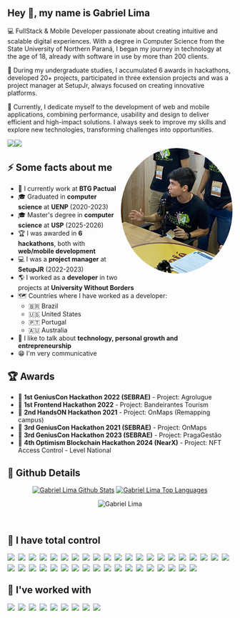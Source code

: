 <h2>Hey 👋, my name is Gabriel Lima</h2>
<p>
  💻 FullStack & Mobile Developer passionate about creating intuitive and scalable digital experiences. With a degree in Computer Science from the State University of Northern Paraná, I began my journey in technology at the age of 18, already with software in use by more than 200 clients.
</p>
<p>
  🚀 During my undergraduate studies, I accumulated 6 awards in hackathons, developed 20+ projects, participated in three extension projects and was a project manager at SetupJr, always focused on creating innovative platforms.
</p>
<p>
  📌 Currently, I dedicate myself to the development of web and mobile applications, combining performance, usability and design to deliver efficient and high-impact solutions. I always seek to improve my skills and explore new technologies, transforming challenges into opportunities.
</p>
<div style="display: flex">
  <a href="https://www.linkedin.com/in/gabriel-lima-5263681aa/" target="_blank">
    <img src="https://img.shields.io/badge/LinkedIn-0077B5?style=for-the-badge&logo=linkedin&logoColor=white" />
  </a>
   <a href="mailto:gabriellimamoraes@gmail.com" target="_blank">
    <img src="https://img.shields.io/badge/Gmail-D14836?style=for-the-badge&logo=gmail&logoColor=white" />
  </a>
</div>
<img align="right" src="https://github.com/Gabriellimmaa/Gabriellimmaa/blob/main/assets/foto3.jpeg" style="border-radius: 50%;width: 250px;height: auto" />
<h2>⚡️ Some facts about me</h2>
<ul>
<li>💼 I currently work at <strong>BTG Pactual</strong></li>
<li>🎓 Graduated in <strong>computer science</strong> at <strong>UENP</strong> (2020-2023)</li>
<li>🎓 Master's degree in <strong>computer science</strong> at <strong>USP</strong> (2025-2026)</li>
<li>🏆 I was awarded in <strong>6 hackathons</strong>, both with <strong>web/mobile development</strong></li>
<li>💻 I was a <strong>project manager</strong> at <strong>SetupJR</strong> (2022-2023)</li>
<li>🌎 I worked as a <strong>developer</strong> in two projects at <strong>University Without Borders</strong></li>
<li>🗺️ Countries where I have worked as a developer:
  <ul> 
    <li>🇧🇷 Brazil</li> 
    <li>🇺🇸 United States</li> 
    <li>🇵🇹 Portugal</li> 
    <li>🇦🇺 Australia</li> 
  </ul>
</li>
<!-- <li>👨‍💻 A maioria dos meus projetos estão no <a href="https://github.com/Gabriellimmaa">Github</a></li> -->
<!-- <li>📝 Tenho um <a href="https://gabriellimaportfolio.vercel.app" target="_blank">site portfólio </a></li> -->
<li>💬 I like to talk about <strong>technology, personal growth and entrepreneurship</strong></li>
<li>😁 I'm very communicative</li>
<!-- <li>📙 Confira meu <a href="https://github.com/Gabriellimmaa/Gabriellimmaa/blob/main/assets/resume.pdf" target="_blank">currículo</a></li> -->
</ul>
<h2>🏆 Awards</h2>
<ul>
<li>🥇 <strong>1st GeniusCon Hackathon 2022 (SEBRAE)</strong> - Project: Agrolugue</li>
<li>🥇 <strong>1st Frontend Hackathon 2022</strong> - Project: Bandeirantes Tourism</li>
<li>🥈 <strong>2nd HandsON Hackathon 2021</strong> - Project: OnMaps (Remapping campus)</li>
<li>🥉 <strong>3rd GeniusCon Hackathon 2021 (SEBRAE)</strong> - Project: OnMaps</li>
<li>🥉 <strong>3rd GeniusCon Hackathon 2023 (SEBRAE)</strong> - Project: PragaGestão</li>
<li>🥉 <strong>4th Optimism Blockchain Hackathon 2024 (NearX)</strong> - Project: NFT Access Control - Level National</li>
</ul>
<h2>🔎 Github Details</h2>
<div align="center">
  <a href="#"><img alt="Gabriel Lima Github Stats" src="https://github-readme-stats.vercel.app/api?username=Gabriellimmaa&show_icons=true&include_all_commits=true&count_private=true&theme=react&hide_border=true&bg_color=0D1117&title_color=5ce1e6&icon_color=5ce1e6" height="200"/></a>
  <a href="#"><img alt="Gabriel Lima Top Languages" src="https://github-readme-stats.vercel.app/api/top-langs/?username=Gabriellimmaa&langs_count=10&layout=compact&theme=react&hide_border=true&bg_color=0D1117&title_color=5ce1e6&icon_color=5ce1e6" height="200"/></a>
  <p align="center"> <img src="https://komarev.com/ghpvc/?username=Gabriellimmaa&label=Profile%20views&color=0e75b6&style=flat" alt="Gabriel Lima" /> </p>
  <br/>
</div>
<h2>🚀 I have total control</h2>
<div style="display: flex; flex-wrap: wrap; gap: 8px;">
  <img src="https://img.shields.io/badge/React-20232A?style=for-the-badge&logo=react&logoColor=61DAFB" />
  <img src="https://img.shields.io/badge/React_Native-20232A?style=for-the-badge&logo=react&logoColor=61DAFB" />
  <img src="https://img.shields.io/badge/expo-1C1E24?style=for-the-badge&logo=expo&logoColor=white" />
  <img src="https://img.shields.io/badge/Firebase-FFCA28?style=for-the-badge&logo=firebase&logoColor=black" />
  <img src="https://img.shields.io/badge/TypeScript-007ACC?style=for-the-badge&logo=typescript&logoColor=white" />
  <img src="https://img.shields.io/badge/JavaScript-F7DF1E?style=for-the-badge&logo=javascript&logoColor=black" />
  <img src="https://img.shields.io/badge/HTML5-E34F26?style=for-the-badge&logo=html5&logoColor=white" />
  <img src="https://img.shields.io/badge/CSS3-1572B6?style=for-the-badge&logo=css3&logoColor=white" />
  <img src="https://img.shields.io/badge/Vite-B73BFE?style=for-the-badge&logo=vite&logoColor=FFD62E" />
  <img src="https://img.shields.io/badge/esbuild-FFCF00?style=for-the-badge&logo=esbuild&logoColor=black" />
  <img src="https://img.shields.io/badge/styled--components-DB7093?style=for-the-badge&logo=styled-components&logoColor=white" />
  <img src="https://img.shields.io/badge/Material--UI-007FFF?style=for-the-badge&logo=mui&logoColor=white" />
  <img src="https://img.shields.io/badge/Tailwind_CSS-38B2AC?style=for-the-badge&logo=tailwind-css&logoColor=white" />
  <img src="https://img.shields.io/badge/Bootstrap-563D7C?style=for-the-badge&logo=bootstrap&logoColor=white" />
  <img src="https://img.shields.io/badge/Node.js-339933?style=for-the-badge&logo=nodedotjs&logoColor=white" />
  <img src="https://img.shields.io/badge/Express.js-404D59?style=for-the-badge" />
  <img src="https://img.shields.io/badge/PostgreSQL-316192?style=for-the-badge&logo=postgresql&logoColor=white" />
  <img src="https://img.shields.io/badge/Prisma-3982CE?style=for-the-badge&logo=Prisma&logoColor=white" />
  <img src="https://img.shields.io/badge/mysql-4479A1.svg?style=for-the-badge&logo=mysql&logoColor=white" />
  <img src="https://img.shields.io/badge/redis-DD0031?style=for-the-badge&logo=redis&logoColor=white" />
  <img src="https://img.shields.io/badge/Supabase-3ECF8E?style=for-the-badge&logo=supabase&logoColor=white" />
  <img src="https://img.shields.io/badge/GIT-F05032?style=for-the-badge&logo=git&logoColor=white" />
  <img src="https://img.shields.io/badge/GitHub-181717?style=for-the-badge&logo=github&logoColor=white" />
  <img src="https://img.shields.io/badge/vercel-000000?style=for-the-badge&logo=vercel&logoColor=white" />
  <img src="https://img.shields.io/badge/netlify-00C7B7?style=for-the-badge&logo=netlify&logoColor=white" />
  <img src="https://img.shields.io/badge/Google_Cloud-4285F4?style=for-the-badge&logo=google-cloud&logoColor=white" />
  <img src="https://img.shields.io/badge/AWS-FF9900?style=for-the-badge&logo=amazon-aws&logoColor=white" />
  <img src="https://img.shields.io/badge/Figma-F24E1E?style=for-the-badge&logo=figma&logoColor=white" />
  <img src="https://img.shields.io/badge/Adobe_Photoshop-31A8FF?style=for-the-badge&logo=adobe-photoshop&logoColor=white" />
  <img src="https://img.shields.io/badge/Storybook-FF4785?style=for-the-badge&logo=storybook&logoColor=white" />
  <img src="https://img.shields.io/badge/Jest-C21325?style=for-the-badge&logo=jest&logoColor=white" />
  <img src="https://img.shields.io/badge/Insomnia-5849BE?style=for-the-badge&logo=insomnia&logoColor=white" />
  <img src="https://img.shields.io/badge/Swagger-85EA2D?style=for-the-badge&logo=swagger&logoColor=black" />
  <img src="https://img.shields.io/badge/NestJS-E0234E?style=for-the-badge&logo=nestjs&logoColor=white" />
  <img src="https://img.shields.io/badge/RabbitMQ-FF6600?style=for-the-badge&logo=rabbitmq&logoColor=white" />
  <img src="https://img.shields.io/badge/Socket.io-010101?style=for-the-badge&logo=socket.io&logoColor=white" />
  <img src="https://img.shields.io/badge/Leaflet-199900?style=for-the-badge&logo=leaflet&logoColor=white" />
  <img src="https://img.shields.io/badge/Cloudflare-F38020?style=for-the-badge&logo=Cloudflare&logoColor=white" />
  <img src="https://img.shields.io/badge/Python-3776AB?style=for-the-badge&logo=python&logoColor=white" />
</div>
<h2>🧪 I've worked with</h2>
<div style="display: flex; flex-wrap: wrap; gap: 8px;">
  <img src="https://img.shields.io/badge/MongoDB-4EA94B?style=for-the-badge&logo=mongodb&logoColor=white" />
  <img src="https://img.shields.io/badge/MariaDB-003545?style=for-the-badge&logo=mariadb&logoColor=white" />
  <img src="https://img.shields.io/badge/PHP-777BB4?style=for-the-badge&logo=php&logoColor=white" />
  <img src="https://img.shields.io/badge/Laravel-FF2D20?style=for-the-badge&logo=laravel&logoColor=white" />
  <img src="https://img.shields.io/badge/Flutter-02569B?style=for-the-badge&logo=flutter&logoColor=white" />
  <img src="https://img.shields.io/badge/GraphQL-E10098?style=for-the-badge&logo=graphql&logoColor=white" />
  <img src="https://img.shields.io/badge/three.js-000000?style=for-the-badge&logo=three.js&logoColor=white" />
  <img src="https://img.shields.io/badge/TensorFlow-FF6F00?style=for-the-badge&logo=tensorflow&logoColor=white" />
  <img src="https://img.shields.io/badge/flask-000000?style=for-the-badge&logo=flask&logoColor=white" />
</div>
